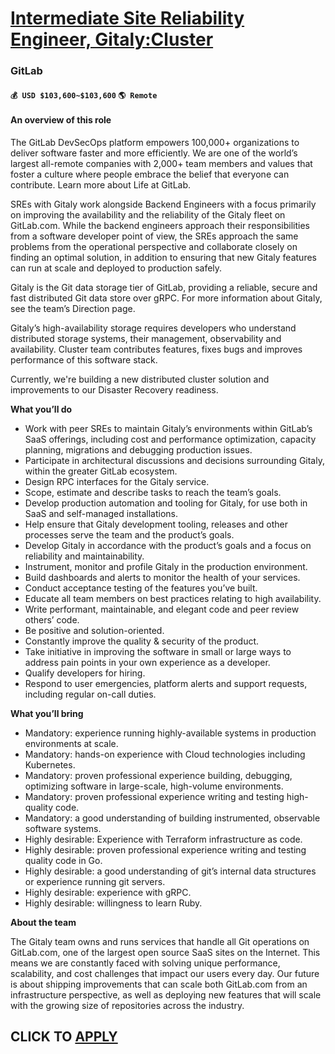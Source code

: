 # [Intermediate Site Reliability Engineer, Gitaly:Cluster](https://www.remotewlb.com/apply/intermediate-site-reliability-engineer-gitaly-cluster)  
### GitLab  
#### `💰 USD $103,600~$103,600` `🌎 Remote`  

#### **An overview of this role**

The GitLab DevSecOps platform empowers 100,000+ organizations to deliver software faster and more efficiently. We are one of the world’s largest all-remote companies with 2,000+ team members and values that foster a culture where people embrace the belief that everyone can contribute. Learn more about Life at GitLab.

SREs with Gitaly work alongside Backend Engineers with a focus primarily on improving the availability and the reliability of the Gitaly fleet on GitLab.com. While the backend engineers approach their responsibilities from a software developer point of view, the SREs approach the same problems from the operational perspective and collaborate closely on finding an optimal solution, in addition to ensuring that new Gitaly features can run at scale and deployed to production safely.

Gitaly is the Git data storage tier of GitLab, providing a reliable, secure and fast distributed Git data store over gRPC. For more information about Gitaly, see the team’s Direction page.

Gitaly’s high-availability storage requires developers who understand distributed storage systems, their management, observability and availability. Cluster team contributes features, fixes bugs and improves performance of this software stack.

Currently, we're building a new distributed cluster solution and improvements to our Disaster Recovery readiness.

**What you’ll do**

  * Work with peer SREs to maintain Gitaly’s environments within GitLab’s SaaS offerings, including cost and performance optimization, capacity planning, migrations and debugging production issues.
  * Participate in architectural discussions and decisions surrounding Gitaly, within the greater GitLab ecosystem.
  * Design RPC interfaces for the Gitaly service.
  * Scope, estimate and describe tasks to reach the team’s goals.
  * Develop production automation and tooling for Gitaly, for use both in SaaS and self-managed installations.
  * Help ensure that Gitaly development tooling, releases and other processes serve the team and the product’s goals.
  * Develop Gitaly in accordance with the product’s goals and a focus on reliability and maintainability.
  * Instrument, monitor and profile Gitaly in the production environment.
  * Build dashboards and alerts to monitor the health of your services.
  * Conduct acceptance testing of the features you’ve built.
  * Educate all team members on best practices relating to high availability.
  * Write performant, maintainable, and elegant code and peer review others’ code.
  * Be positive and solution-oriented.
  * Constantly improve the quality & security of the product.
  * Take initiative in improving the software in small or large ways to address pain points in your own experience as a developer.
  * Qualify developers for hiring.
  * Respond to user emergencies, platform alerts and support requests, including regular on-call duties.

**What you’ll bring**

  * Mandatory: experience running highly-available systems in production environments at scale.
  * Mandatory: hands-on experience with Cloud technologies including Kubernetes.
  * Mandatory: proven professional experience building, debugging, optimizing software in large-scale, high-volume environments.
  * Mandatory: proven professional experience writing and testing high-quality code.
  * Mandatory: a good understanding of building instrumented, observable software systems.
  * Highly desirable: Experience with Terraform infrastructure as code.
  * Highly desirable: proven professional experience writing and testing quality code in Go.
  * Highly desirable: a good understanding of git’s internal data structures or experience running git servers.
  * Highly desirable: experience with gRPC.
  * Highly desirable: willingness to learn Ruby.

**About the team**

The Gitaly team owns and runs services that handle all Git operations on GitLab.com, one of the largest open source SaaS sites on the Internet. This means we are constantly faced with solving unique performance, scalability, and cost challenges that impact our users every day. Our future is about shipping improvements that can scale both GitLab.com from an infrastructure perspective, as well as deploying new features that will scale with the growing size of repositories across the industry.

  
## CLICK TO [APPLY](https://www.remotewlb.com/apply/intermediate-site-reliability-engineer-gitaly-cluster)

